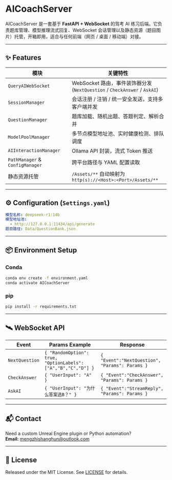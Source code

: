 # AICoachServer

AICoachServer 是一套基于 **FastAPI + WebSocket** 的驾考 AI 练习后端。它负责题库管理、模型推理流式回复、WebSocket 会话管理以及静态资源（题目图片）托管，开箱即用，适合与任何前端（网页 / 桌面 / 移动端）对接。

---

## ✨ Features

| 模块 | 关键特性 |
|------|----------|
| `QueryAIWebSocket` | WebSocket 路由，事件装饰器分发 (`NextQuestion` / `CheckAnswer` / `AskAI`) |
| `SessionManager`   | 会话注册 / 注销 / 统一安全发送，支持多客户端并发 |
| `QuestionManager`  | 题库加载、随机出题、答题判定、解析合并 |
| `ModelPoolManager` | 多节点模型地址池、实时健康检测、排队调度 |
| `AIInteractionManager` | Ollama API 封装，流式 Token 推送 |
| `PathManager` & `ConfigManager` | 跨平台路径与 YAML 配置读取 |
| 静态资源托管 | `/Assets/**` 自动映射为 `http(s)://<Host>:<Port>/Assets/**` |

---

## ⚙️ Configuration (`Settings.yaml`)

```yaml
模型名称: deepseek-r1:14b
模型地址池:
  - http://127.0.0.1:11434/api/generate
题目路径: Data/QuestionBank.json
```

---

## 📦 Environment Setup

### Conda

```bash
conda env create -f environment.yaml
conda activate AICoachServer
```

### pip

```bash
pip install -r requirements.txt
```

---

## 🛰️ WebSocket API

| Event | Params Example                                                | Response                                       |
|-------|---------------------------------------------------------------|------------------------------------------------|
| `NextQuestion` | `{ "RandomOption": true, "OptionLabels": ["A","B","C","D"] }` | `{ "Event":"NextQuestion", "Params": Params }` |
| `CheckAnswer`  | `{ "UserInput": "A" }`                                        | `{ "Event":"CheckAnswer", "Params": Params }`               |
| `AskAI`        | `{ "UserInput": "为什么答案选B？" }`                                 | `{ "Event":"StreamReply", "Params": Params }`               |

---

## 📬 Contact

Need a custom Unreal Engine plugin or Python automation?<br>
**Email:** <mengzhishanghun@outlook.com>

---

## 📄 License

Released under the MIT License. See [LICENSE](LICENSE) for details.
